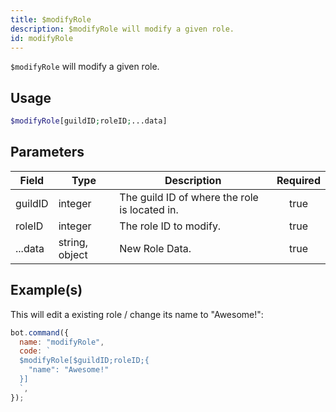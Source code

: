 ```yaml
---
title: $modifyRole
description: $modifyRole will modify a given role.
id: modifyRole
---
```


`$modifyRole` will modify a given role.

## Usage

```php
$modifyRole[guildID;roleID;...data]
```

## Parameters

| Field   | Type           | Description                                   | Required |
| ------- | -------------- | --------------------------------------------- | :------: |
| guildID | integer        | The guild ID of where the role is located in. |   true   |
| roleID  | integer        | The role ID to modify.                        |   true   |
| ...data | string, object | New Role Data.                                |   true   |

## Example(s)

This will edit a existing role / change its name to "Awesome!":

```javascript
bot.command({
  name: "modifyRole",
  code: `
  $modifyRole[$guildID;roleID;{
    "name": "Awesome!"
  }]
  `,
});
```
